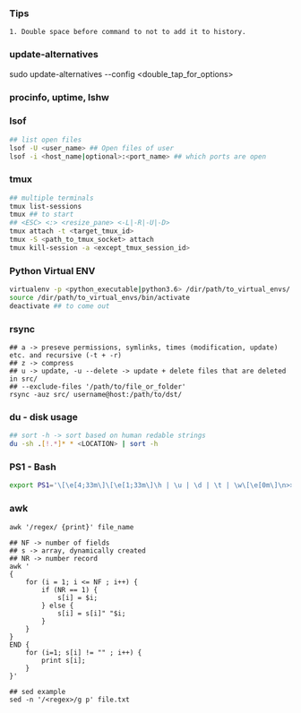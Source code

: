 ### Tips
```
1. Double space before command to not to add it to history.
```

### update-alternatives
sudo update-alternatives --config <double_tap_for_options>

### procinfo, uptime, lshw

### lsof
```bash
## list open files
lsof -U <user_name> ## Open files of user
lsof -i <host_name|optional>:<port_name> ## which ports are open
```

### tmux
```bash
## multiple terminals
tmux list-sessions
tmux ## to start
## <ESC> <:> <resize_pane> <-L|-R|-U|-D>
tmux attach -t <target_tmux_id>
tmux -S <path_to_tmux_socket> attach
tmux kill-session -a <except_tmux_session_id>
```

### Python Virtual ENV
```bash
virtualenv -p <python_executable|python3.6> /dir/path/to_virtual_envs/
source /dir/path/to_virtual_envs/bin/activate
deactivate ## to come out
```

### rsync
```
## a -> preseve permissions, symlinks, times (modification, update) etc. and recursive (-t + -r)
## z -> compress
## u -> update, -u --delete -> update + delete files that are deleted in src/
## --exclude-files '/path/to/file_or_folder'
rsync -auz src/ username@host:/path/to/dst/
```

### du - disk usage
```bash
## sort -h -> sort based on human redable strings
du -sh .[!.*]* * <LOCATION> | sort -h
```

### PS1 - Bash
```bash
export PS1='\[\e[4;33m\]\[\e[1;33m\]\h | \u | \d | \t | \w\[\e[0m\]\n>> '
```

### awk
```
awk '/regex/ {print}' file_name

## NF -> number of fields
## s -> array, dynamically created
## NR -> number record
awk '
{
	for (i = 1; i <= NF ; i++) {
		if (NR == 1) {
			s[i] = $i;
		} else {
			s[i] = s[i]" "$i;
		}
	}
}
END {
	for (i=1; s[i] != "" ; i++) {
		print s[i];
	}
}'

## sed example
sed -n '/<regex>/g p' file.txt
```
